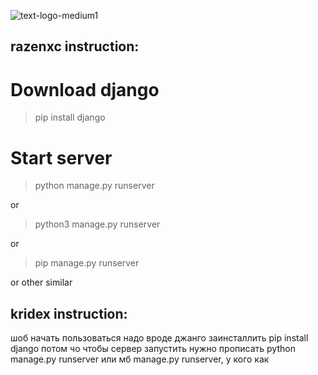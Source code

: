 ![text-logo-medium1](https://user-images.githubusercontent.com/84779107/194292966-f1cf0739-1e84-4bba-8f6a-af2be85ef1db.png)
## razenxc instruction:
# Download django
> pip install django

# Start server

> python manage.py runserver

or

> python3 manage.py runserver

or

> pip manage.py runserver

or other similar


## kridex instruction:
шоб начать пользоваться надо вроде джанго заинсталлить pip install django
потом чо
чтобы сервер запустить нужно прописать python manage.py runserver или мб manage.py runserver, у кого как
